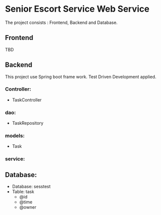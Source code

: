 # Senior Escort Service Web Service

The project consists : Frontend, Backend and Database.

## Frontend
TBD

## Backend
This project use Spring boot frame work. Test Driven Development applied. 

### Controller:
* TaskController

### dao:
* TaskRepository

### models:
* Task

### service:

## Database: 
* Database: sesstest
* Table: task
  * @id
  * @time
  * @owner

